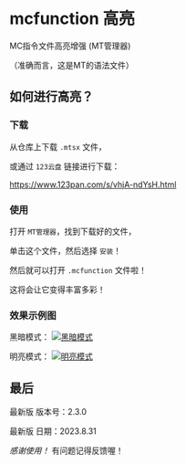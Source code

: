# mcfunction 高亮
MC指令文件高亮增强 (MT管理器)

（准确而言，这是MT的语法文件）


## 如何进行高亮？

### 下载

从仓库上下载 `.mtsx` 文件，

或通过 `123云盘` 链接进行下载：

https://www.123pan.com/s/vhjA-ndYsH.html

### 使用

打开 `MT管理器`，找到下载好的文件，

单击这个文件，然后选择 `安装`！

然后就可以打开 `.mcfunction` 文件啦！

这将会让它变得丰富多彩！

### 效果示例图

黑暗模式：
[![黑暗模式](https://img1.imgtp.com/2023/08/31/N8pcVGpk.jpg)](https://img1.imgtp.com/2023/08/31/N8pcVGpk.jpg)

明亮模式：
[![明亮模式](https://img1.imgtp.com/2023/08/31/kd28m7QM.jpg)](https://img1.imgtp.com/2023/08/31/kd28m7QM.jpg)


## 最后

最新版 版本号：2.3.0

最新版 日期：2023.8.31

*感谢使用！* 有问题记得反馈喔！
